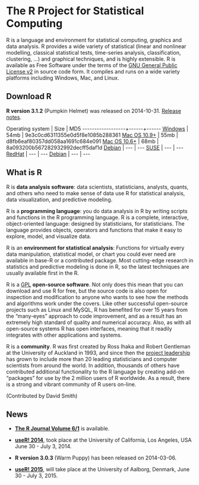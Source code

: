 # The R Project for Statistical Computing

R is a language and environment for statistical computing, graphics and data analysis. R provides a wide variety of statistical (linear and nonlinear modelling, classical statistical tests, time-series analysis, classification, clustering, ...) and graphical techniques, and is highly extensible. R is available as Free Software under the terms of the [GNU General Public License v2](COPYING) in source code form. It compiles and runs on a wide variety platforms including Windows, Mac, and Linux.

## Download R 

**R version 3.1.2** (Pumpkin Helmet) was released on 2014-10-31. [Release notes](http://cran.rstudio.com/src/base/NEWS.html).

Operating system  | Size | MD5
------------------+------+------
[Windows](http://cran.rstudio.com/bin/windows/base/R-3.1.2-win.exe)  | 54mb  | 9e3c0cd6311355e0d5f8e1085b288361
[Mac OS 10.9+](http://cran.rstudio.com/bin/macosx/R-3.1.2-mavericks.pkg) | 55mb | d8fb6eaf80357dd058aa1691c684e091
[Mac OS 10.6+](http://cran.rstudio.com/bin/macosx/R-3.1.2-snowleopard.pkg) | 68mb | 8a093200b567282932992decff5daf1d
[Debian](http://cran.rstudio.com/bin/linux/ubuntu/README.html) | --- | ---
[SUSE](http://cran.rstudio.com/bin/linux/suse/README.html) | --- | ---
[RedHat](http://cran.rstudio.com/bin/linux/redhat/README) | --- | ---
[Debian](http://cran.rstudio.com/bin/linux/debian/README.html) | --- | ---

## What is R

R is **data analysis software**: data scientists, statisticians, analysts, quants, and others who need to make sense of data use R for statistical analysis, data visualization, and predictive modeling.

R is a **programming language**: you do data analysis in R by writing scripts and functions in the R programming language. R is a complete, interactive, object-oriented language: designed by statisticians, for statisticians. The language provides objects, operators and functions that make it easy to explore, model, and visualize data.

R is an **environment for statistical analysis**: Functions for virtually every data manipulation, statistical model, or chart you could ever need are available in base-R or a contributed package. Most cutting-edge research in statistics and predictive modeling is done in R, so the latest techniques are usually available first in the R.

R is a [GPL](COPYING) **open-source software**. Not only does this mean that you can download and use R for free, but the source code is also open for inspection and modification to anyone who wants to see how the methods and algorithms work under the covers. Like other successful open-source projects such as Linux and MySQL, R has benefited for over 15 years from the “many-eyes” approach to code improvement, and as a result has an extremely high standard of quality and numerical accuracy. Also, as with all open-source systems R has open interfaces, meaning that it readily integrates with other applications and systems. 

R is a **community**. R was first created by Ross Ihaka and Robert Gentleman at the University of Auckland in 1993, and since then the [project leadership](contributors.html) has grown to include more than 20 leading statisticians and computer scientists from around the world. In addition, thousands of others have contributed additional functionality to the R language by creating add-on “packages” for use by the 2 million users of R worldwide. As a result, there is a strong and vibrant community of R users on-line.

(Contributed by David Smith)

## News

-   [**The R Journal Volume 6/1**](http://journal.r-project.org) is available.

-   [**useR! 2014**](http://www.r-project.org/useR-2014), took place at
    the University of California, Los Angeles, USA June 30 - July 3,
    2014.

-   **R version 3.0.3** (Warm Puppy) has been released on 2014-03-06.

-   [**useR! 2015**](http://www.r-project.org/useR-2015), will take
    place at the University of Aalborg, Denmark, June 30 - July 3, 2015.
